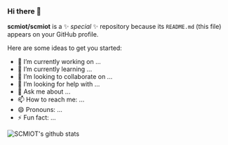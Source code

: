 ### Hi there 👋

**scmiot/scmiot** is a ✨ _special_ ✨ repository because its `README.md` (this file) appears on your GitHub profile.

Here are some ideas to get you started:

- 🔭 I’m currently working on ...
- 🌱 I’m currently learning ...
- 👯 I’m looking to collaborate on ...
- 🤔 I’m looking for help with ...
- 💬 Ask me about ...
- 📫 How to reach me: ...
- 😄 Pronouns: ...
- ⚡ Fun fact: ...

![SCMIOT's github stats](https://github-readme-stats.vercel.app/api?username=scmiot&locale=cn&show_icons=true&langs_count=8&theme=radical")

